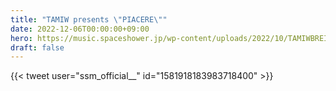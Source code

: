 ```yaml
---
title: "TAMIW presents \"PIACERE\""
date: 2022-12-06T00:00:00+09:00
hero: https://music.spaceshower.jp/wp-content/uploads/2022/10/TAMIWBREIMEN2man.jpg
draft: false
---
```


{{< tweet user="ssm_official__" id="1581918183983718400" >}}
